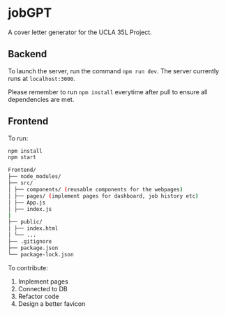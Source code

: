 # jobGPT

A cover letter generator for the UCLA 35L Project.

## Backend

To launch the server, run the command `npm run dev`. The server currently runs at `localhost:3000`.

Please remember to run `npm install` everytime after pull to ensure all dependencies are met.

## Frontend

To run:

```bash
npm install
npm start
```

```bash
Frontend/
├── node_modules/
├── src/
│ ├── components/ (reusable components for the webpages)
│ ├── pages/ (implement pages for dashboard, job history etc)
│ ├── App.js
│ ├── index.js
|
├── public/
│ ├── index.html
│ └── ...
├── .gitignore
├── package.json
└── package-lock.json
```

To contribute:

1. Implement pages
2. Connected to DB
3. Refactor code
4. Design a better favicon
